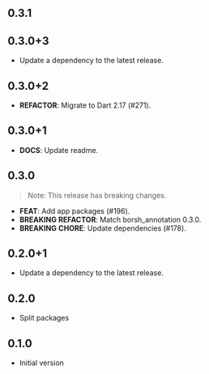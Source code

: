 ## 0.3.1

## 0.3.0+3

 - Update a dependency to the latest release.

## 0.3.0+2

 - **REFACTOR**: Migrate to Dart 2.17 (#271).

## 0.3.0+1

 - **DOCS**: Update readme.

## 0.3.0

> Note: This release has breaking changes.

 - **FEAT**: Add app packages (#196).
 - **BREAKING** **REFACTOR**: Match borsh_annotation 0.3.0.
 - **BREAKING** **CHORE**: Update dependencies (#178).

## 0.2.0+1

 - Update a dependency to the latest release.

## 0.2.0

- Split packages

## 0.1.0

 - Initial version

